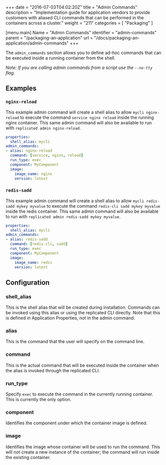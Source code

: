 +++
date = "2016-07-03T04:02:20Z"
title = "Admin Commands"
description = "Implementation guide for application vendors to provide customers with aliased CLI commands that can be performed in the containers across a cluster."
weight = "211"
categories = [ "Packaging" ]

[menu.main]
Name       = "Admin Commands"
identifier = "admin-commands"
parent     = "/packaging-an-application"
url        = "/docs/packaging-an-application/admin-commands"
+++

The `admin_commands` section allows you to define ad-hoc commands that can be executed
inside a running container from the shell.

*Note: If you are calling admin commands from a script use the `--no-tty` flag.*

## Examples

### `nginx-reload`
This example admin command will create a shell alias to allow `mycli nginx-reload` to execute the
command `service nginx reload` inside the running nginx container. This same admin command
will also be available to run with `replicated admin nginx-reload`.

```yaml
properties:
  shell_alias: mycli
admin_commands:
- alias: nginx-reload
  command: [service, nginx, reload]
  run_type: exec
  component: MyComponent
  image:
    image_name: nginx
    version: latest
```

### `redis-sadd`
This example admin command will create a shell alias to allow `mycli redis-sadd mykey myvalue` to execute
the command `redis-cli sadd mykey myvalue` inside the redis container. This same admin command
will also be available to run with `replicated admin redis-sadd mykey myvalue`.

```yaml
properties:
  shell_alias: mycli
admin_commands:
- alias: redis-sadd
  command: [redis-cli, sadd]
  run_type: exec
  component: MyComponent
  image:
    image_name: redis
    version: latest
```

## Configuration
### shell_alias
This is the shell alias that will be created during installation. Commands can be invoked
using this alias or using the replicated CLI directly. Note that this is defined in
Application Properties, not in the admin command.

### alias
This is the command that the user will specify on the command line.

### command
This is the actual command that will be executed inside the container when the alias is
invoked through the replicated CLI.

### run_type
Specify `exec` to execute the command in the currently running container. This is currently
the only option.

### component
Identifies the component under which the container image is defined.

### image
Identifies the image whose container will be used to run the command. This will not create a new
instance of the container; the command will run inside the existing container.
